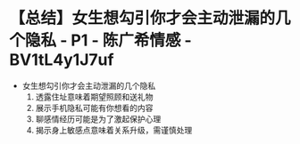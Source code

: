 # 【总结】女生想勾引你才会主动泄漏的几个隐私 - P1 - 陈广希情感 - BV1tL4y1J7uf

-   女生想勾引你才会主动泄漏的几个隐私
    1.  透露住址意味着期望照顾和送礼物
    2.  展示手机隐私可能有你想看的内容
    3.  聊感情经历可能是为了激起保护心理
    4.  揭示身上敏感点意味着关系升级，需谨慎处理
